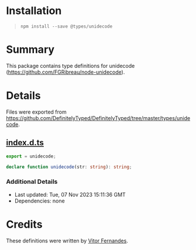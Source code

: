 # Installation
> `npm install --save @types/unidecode`

# Summary
This package contains type definitions for unidecode (https://github.com/FGRibreau/node-unidecode).

# Details
Files were exported from https://github.com/DefinitelyTyped/DefinitelyTyped/tree/master/types/unidecode.
## [index.d.ts](https://github.com/DefinitelyTyped/DefinitelyTyped/tree/master/types/unidecode/index.d.ts)
````ts
export = unidecode;

declare function unidecode(str: string): string;

````

### Additional Details
 * Last updated: Tue, 07 Nov 2023 15:11:36 GMT
 * Dependencies: none

# Credits
These definitions were written by [Vitor Fernandes](https://github.com/vfernandestoptal).

